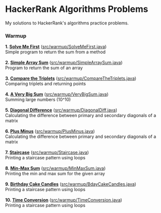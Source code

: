 # HackerRank Algorithms Problems
My solutions to HackerRank's algorithms practice problems.

<h3>Warmup</h3>

**1. [Solve Me First](https://www.hackerrank.com/challenges/solve-me-first/problem)** ([src/warmup/SolveMeFirst.java](https://github.com/abhijay94/HackerRank-Algorithms-Problems/blob/master/src/warmup/SolveMeFirst.java))<br>
Simple program to return the sum from a method<br>
<br>
**2. [Simple Array Sum](https://www.hackerrank.com/challenges/simple-array-sum/problem)** ([src/warmup/SimpleArraySum.java](https://github.com/abhijay94/HackerRank-Algorithms-Problems/blob/master/src/warmup/SimpleArraySum.java))<br>
Program to return the sum of an array<br>
<br>
**3. [Compare the Triplets](https://www.hackerrank.com/challenges/compare-the-triplets/problem)** ([src/warmup/CompareTheTriplets.java](https://github.com/abhijay94/HackerRank-Algorithms-Problems/blob/master/src/warmup/CompareTheTriplets.java))<br>
Comparing triplets and returning points<br>
<br>
**4. [A Very Big Sum](https://www.hackerrank.com/challenges/a-very-big-sum/problem)** ([src/warmup/VeryBigSum.java](https://github.com/abhijay94/HackerRank-Algorithms-Problems/blob/master/src/warmup/VeryBigSum.java))<br>
Summing large numbers (10^10)<br>
<br>
**5. [Diagonal Difference](https://www.hackerrank.com/challenges/diagonal-difference/problem)** ([src/warmup/DiagonalDiff.java](https://github.com/abhijay94/HackerRank-Algorithms-Problems/blob/master/src/warmup/DiagonalDiff.java))<br>
Calculating the difference between primary and secondary diagonals of a matrix<br>
<br>
**6. [Plus Minus](https://www.hackerrank.com/challenges/plus-minus/problem)** ([src/warmup/PlusMinus.java](https://github.com/abhijay94/HackerRank-Algorithms-Problems/blob/master/src/warmup/PlusMinus.java))<br>
Calculating the difference between primary and secondary diagonals of a matrix<br>
<br>
**7. [Staircase](https://www.hackerrank.com/challenges/staircase/problem)** ([src/warmup/Staircase.java](https://github.com/abhijay94/HackerRank-Algorithms-Problems/blob/master/src/warmup/Staircase.java))<br>
Printing a staircase pattern using loops<br>
<br>
**8. [Min-Max Sum](https://www.hackerrank.com/challenges/mini-max-sum/problem)** ([src/warmup/MinMaxSum.java](https://github.com/abhijay94/HackerRank-Algorithms-Problems/blob/master/src/warmup/MinMaxSum.java))<br>
Printing the min and max sum for the given array<br>
<br>
**9. [Birthday Cake Candles](https://www.hackerrank.com/challenges/birthday-cake-candles/problem)** ([src/warmup/BdayCakeCandles.java](https://github.com/abhijay94/HackerRank-Algorithms-Problems/blob/master/src/warmup/BdayCakeCandles.java))<br>
Printing a staircase pattern using loops<br>
<br>
**10. [Time Conversion](https://www.hackerrank.com/challenges/time-conversion/problem)** ([src/warmup/TimeConversion.java](https://github.com/abhijay94/HackerRank-Algorithms-Problems/blob/master/src/warmup/TimeConversion.java))<br>
Printing a staircase pattern using loops<br>
<br>

